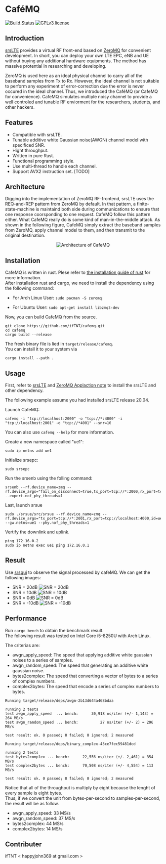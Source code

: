 # CaféMQ

[![Build Status](https://travis-ci.com/ifTNT/cafemq.svg?token=LxKCBVXqDBaiHcSwp4Uc&branch=master)](https://travis-ci.com/ifTNT/cafemq)
[![GPLv3 license](https://img.shields.io/badge/License-LGPLv3-blue.svg)](https://opensource.org/licenses/lgpl-3.0.html)

## Introduction

[srsLTE](https://github.com/srsLTE/srsLTE) provides a virtual RF front-end based on [ZeroMQ](https://zeromq.org/) for convenient development. In short, you can deploy your own LTE EPC, eNB and UE without buying any additional hardware equipments. The method has massive protential in researching and developing.  
  
ZeroMQ is used here as an ideal physical channel to carry all of the baseband samples from Tx to Rx. However, the ideal channel is not suitable to perform any experiment of error-correction due the error is never occured in the ideal channel. Thus, we introduced the CaféMQ (or CafeMQ for convenience). CafeMQ simulates multiple noisy channel to provide a well controled and tunable RF enviorment for the researchers, students, and other hackers.

## Features

- Compatible with srsLTE.
- Tunable additive white Gaussian noise(AWGN) channel model with specificed SNR.
- Hight throughput.
- Written in pure Rust.
- Functional programming style.
- Use multi-thread to handle each channel.
- Support AVX2 instruction set. [TODO]

## Architecture
Digging into the implementation of ZeroMQ RF-frontend, srsLTE uses the REQ-and-REP pattern from ZeroMQ by default. In that pattern, a finite-state-machine is maintaind both side during communications to ensure that one response coorsponding to one request. CafeMQ follow this pattern either. What CafeMQ really do is some kind of man-in-the-middle attack. As shown in the following figure, CafeMQ simply extract the baseband samples from ZeroMQ, apply channel model to them, and then transmit to the original destination.
<p align="center">
  <img src="https://github.com/ifTNT/cafemq/raw/master/docs/media/Architecture.png" alt="Architecture of CafeMQ">
</p>

## Installation

CafeMQ is written in rust. Plese refer to [the installation guide of rust](https://www.rust-lang.org/tools/install) for more information.  
 After installation rust and cargo, we need to install the dependency using the following command:

- For Arch Linux User:
  `sudo pacman -S zeromq`

- For Ubuntu User:
  `sudo apt-get install libzmq3-dev`

Now, you can build CafeMQ from the source.

```
git clone https://github.com/ifTNT/cafemq.git
cd cafemq
cargo build --release
```

The fresh binary file is lied in `target/release/cafemq`.  
You can install it to your system via
```
cargo install --path .
```

## Usage

First, refer to [srsLTE](https://github.com/srsLTE/srsLTE) and [ZeroMQ Applaction note](https://docs.srslte.com/en/latest/app_notes/source/zeromq/source/index.html) to install the srsLTE and other dependency.

The following example assume you had installed srsLTE release 20.04.

Launch CafeMQ:

```
cafemq -i "tcp://localhost:2000" -o "tcp://*:4000" -i "tcp://localhost:2001" -o "tcp://*4001" --snr=10
```
You can also use `cafemq --help` for more information.  
  
Create a new namespace called "ue1":

```
sudo ip netns add ue1
```

Initialize srsepc:

```
sudo srsepc
```

Run the srsenb using the folling command:

```
srsenb --rf.device_name=zmq --rf.device_args="fail_on_disconnect=true,tx_port=tcp://*:2000,rx_port=tcp://localhost:4001,id=enb,base_srate=23.04e6" --expert.nof_phy_threads=1
```

Last, launch srsue

```
sudo ./srsue/src/srsue --rf.device_name=zmq --rf.device_args="tx_port=tcp://*:2001,rx_port=tcp://localhost:4000,id=ue,base_srate=23.04e6" --gw.netns=ue1 --phy.nof_phy_threads=1
```

Vertify the downlink and uplink.

```
ping 172.16.0.2
sudo ip netns exec ue1 ping 172.16.0.1
```

## Result
Use [srsgui](https://github.com/srsLTE/srsGUI) to observe the signal processed by cafeMQ. We can get the following images:  
- SNR = 20dB ![SNR = 20dB](https://github.com/ifTNT/cafemq/raw/master/docs/media/after_awgn_snr_20dB.png)  
- SNR = 10dB ![SNR = 10dB](https://github.com/ifTNT/cafemq/raw/master/docs/media/after_awgn_snr_10dB.png)  
- SNR = 0dB ![SNR = 0dB](https://github.com/ifTNT/cafemq/raw/master/docs/media/after_awgn_snr_0dB.png)  
- SNR = -10dB ![SNR = -10dB](https://github.com/ifTNT/cafemq/raw/master/docs/media/after_awgn_snr_-10dB.png)  

## Performance
Run `cargo bench` to obtain the benchmark result.  
The following result was tested on Intel Core i5-8250U with Arch Linux.

The criterias are:
- awgn_apply_speed: The speed that applying additive white gaussian noises to a series of samples.
- awgn_random_speed: The speed that generating an additive white gaussian noise.
- bytes2complex: The speed that converting a vector of bytes to a series of complex numbers.
- complex2bytes: The speed that encode a series of complex numbers to bytes.

```
Running target/release/deps/awgn-2b13d644a468bdaa

running 2 tests
test awgn_apply_speed  ... bench:      30,918 ns/iter (+/- 1,143) = 264 MB/s
test awgn_random_speed ... bench:          27 ns/iter (+/- 2) = 296 MB/s

test result: ok. 0 passed; 0 failed; 0 ignored; 2 measured

Running target/release/deps/binary_complex-43ce7fec59481dcd

running 2 tests
test bytes2complex ... bench:      22,556 ns/iter (+/- 2,461) = 354 MB/s
test complex2bytes ... bench:      70,508 ns/iter (+/- 4,554) = 113 MB/s

test result: ok. 0 passed; 0 failed; 0 ignored; 2 measured
```

Notice that all of the throughput is multiply by eight because the lenght of every sample is eight bytes.  
Thus, if we convert the unit from bytes-per-second to samples-per-second, the result will be as follow.  

- awgn_apply_speed: 33 MS/s
- awgn_random_speed: 37 MS/s
- bytes2complex: 44 MS/s
- complex2bytes: 14 MS/s

## Contributer

ifTNT \< happyjohn369 at gmail.com \>
